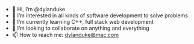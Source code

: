 - 👋 Hi, I’m @dylanduke
- 👀 I’m interested in all kinds of software development to solve problems
- 🌱 I’m currently learning C++, full stack web development
- 💞️ I’m looking to collaborate on anything and everything
- 📫 How to reach me: dylanduke@mac.com

<!---
dylanduke/dylanduke is a ✨ special ✨ repository because its `README.md` (this file) appears on your GitHub profile.
You can click the Preview link to take a look at your changes.
--->
